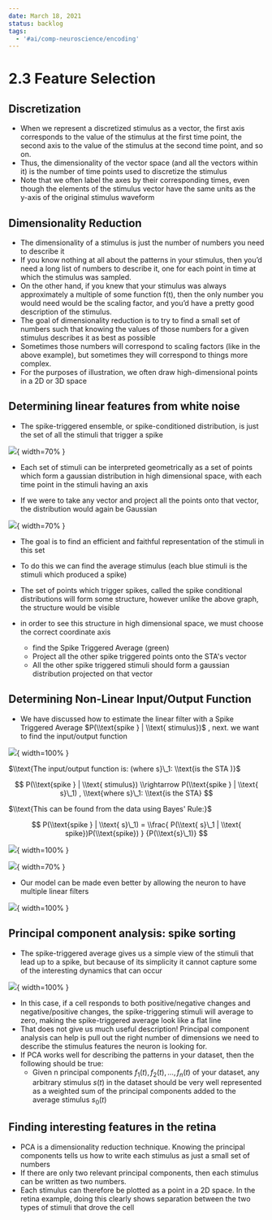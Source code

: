 ```yaml
---
date: March 18, 2021
status: backlog
tags:
  - '#ai/comp-neuroscience/encoding'
---
```


# 2.3 Feature Selection

## Discretization

- When we represent a discretized stimulus as a vector, the first axis corresponds to the value of the stimulus at the first time point, the second axis to the value of the stimulus at the second time point, and so on.
- Thus, the dimensionality of the vector space (and all the vectors within it) is the number of time points used to discretize the stimulus
- Note that we often label the axes by their corresponding times, even though the elements of the stimulus vector have the same units as the y-axis of the original stimulus waveform

## Dimensionality Reduction

- The dimensionality of a stimulus is just the number of numbers you need to describe it
- If you know nothing at all about the patterns in your stimulus, then you’d need a long list of numbers to describe it, one for each point in time at which the stimulus was sampled.
- On the other hand, if you knew that your stimulus was always approximately a multiple of some function f(t), then the only number you would need would be the scaling factor, and you’d have a pretty good description of the stimulus.
- The goal of dimensionality reduction is to try to find a small set of numbers such that knowing the values of those numbers for a given stimulus describes it as best as possible
- Sometimes those numbers will correspond to scaling factors (like in the above example), but sometimes they will correspond to things more complex.
- For the purposes of illustration, we often draw high-dimensional points in a 2D or 3D space

## Determining linear features from white noise

- The spike-triggered ensemble, or spike-conditioned distribution, is just the set of all the stimuli that trigger a spike

![](2.3.1.png#center){ width=70% }

- Each set of stimuli can be interpreted geometrically as a set of points which form a gaussian distribution in high dimensional space, with each time point in the stimuli having an axis

- If we were to take any vector and project all the points onto that vector, the distribution would again be Gaussian

![](2.3.2.png#center){ width=70% }

- The goal is to find an efficient and faithful representation of the stimuli in this set

- To do this we can find the average stimulus (each blue stimuli is the stimuli which produced a spike)

- The set of points which trigger spikes, called the spike conditional distributions will form some structure, however unlike the above graph, the structure would be visible

- in order to see this structure in high dimensional space, we must choose the correct coordinate axis

  - find the Spike Triggered Average (green)
  - Project all the other spike triggered points onto the STA's vector
  - All the other spike triggered stimuli should form a gaussian distribution projected on that vector

## Determining Non-Linear Input/Output Function

- We have discussed how to estimate the linear filter with a Spike Triggered Average $P(\\text{spike } | \\text{ stimulus})$ , next. we want to find the input/output function

![](2.3.3.png#center){ width=100% }

$\\text{The input/output function is: (where s}\_1: \\text{is the STA )}$

$$
P(\\text{spike } | \\text{ stimulus}) \\rightarrow P(\\text{spike } | \\text{ s}\_1) , \\text{where s}\_1: \\text{is the STA}
$$

$\\text{This can be found from the data using Bayes' Rule:}$

$$
P(\\text{spike } | \\text{ s}\_1) = \\frac{ P(\\text{ s}\_1 | \\text{ spike})P(\\text{spike}) } {P(\\text{s}\_1)}
$$

![](2.3.4.png#center){ width=100% }

![](2.3.5.png#center){ width=70% }

- Our model can be made even better by allowing the neuron to have multiple linear filters

![](2.3.6.png#center){ width=100% }

## Principal component analysis: spike sorting

- The spike-triggered average gives us a simple view of the stimuli that lead up to a spike, but because of its simplicity it cannot capture some of the interesting dynamics that can occur

![](2.3.5.png#center){ width=100% }

- In this case, if a cell responds to both positive/negative changes and negative/positive changes, the spike-triggering stimuli will average to zero, making the spike-triggered average look like a flat line
- That does not give us much useful description! Principal component analysis can help is pull out the right number of dimensions we need to describe the stimulus features the neuron is looking for.
- If PCA works well for describing the patterns in your dataset, then the following should be true:
  - Given n principal components $f_1(t),  f_2(t), ... ,  f_n(t)$ of your dataset, any arbitrary stimulus $s(t)$ in the dataset should be very well represented as a weighted sum of the principal components added to the average stimulus $s_0(t)$

## Finding interesting features in the retina

- PCA is a dimensionality reduction technique. Knowing the principal components tells us how to write each stimulus as just a small set of numbers
- If there are only two relevant principal components, then each stimulus can be written as two numbers.
- Each stimulus can therefore be plotted as a point in a 2D space. In the retina example, doing this clearly shows separation between the two types of stimuli that drove the cell
